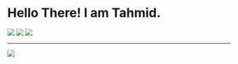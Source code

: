 # Hello There! I am Tahmid.

<!--START_SECTION:waka-->
<!--END_SECTION:waka-->

![](https://github-readme-stats.vercel.app/api?username=tfahim007&theme=gotham&hide_border=false&include_all_commits=true&count_private=true)
![](https://github-readme-streak-stats.herokuapp.com/?user=tfahim007&theme=gotham&hide_border=false)
![](https://github-readme-stats.vercel.app/api/top-langs/?username=tfahim007&theme=gotham&hide_border=false&include_all_commits=true&count_private=true&layout=compact&hide=html,css,scss&langs_count=5)


---
[![](https://visitcount.itsvg.in/api?id=tfahim007&icon=0&color=0)](https://visitcount.itsvg.in)
